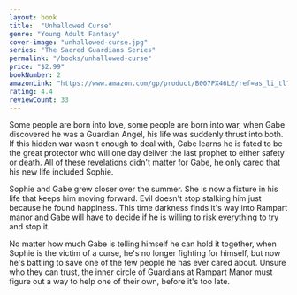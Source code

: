 ```yaml
---
layout: book
title:  "Unhallowed Curse"
genre: "Young Adult Fantasy"
cover-image: "unhallowed-curse.jpg"
series: "The Sacred Guardians Series"
permalink: "/books/unhallowed-curse"
price: "$2.99"
bookNumber: 2
amazonLink: "https://www.amazon.com/gp/product/B007PX46LE/ref=as_li_tl?ie=UTF8&tag=owensmc-20&camp=1789&creative=9325&linkCode=as2&creativeASIN=B007PX46LE&linkId=bc0a35a0f357eba0fc59e732b73c8c95"
rating: 4.4
reviewCount: 33
---
```

Some people are born into love, some people are born into war, when Gabe discovered he was a Guardian Angel, his life was suddenly thrust into both. If this hidden war wasn't enough to deal with, Gabe learns he is fated to be the great protector who will one day deliver the last prophet to either safety or death. All of these revelations didn't matter for Gabe, he only cared that his new life included Sophie. 

Sophie and Gabe grew closer over the summer. She is now a fixture in his life that keeps him moving forward. Evil doesn't stop stalking him just because he found happiness. This time darkness finds it's way into Rampart manor and Gabe will have to decide if he is willing to risk everything to try and stop it. 

No matter how much Gabe is telling himself he can hold it together, when Sophie is the victim of a curse, he's no longer fighting for himself, but now he's battling to save one of the few people he has ever cared about. Unsure who they can trust, the inner circle of Guardians at Rampart Manor must figure out a way to help one of their own, before it's too late. 
